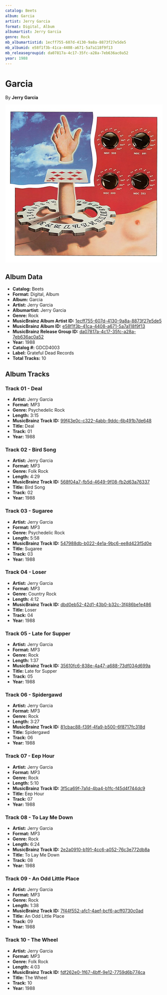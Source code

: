 ```yaml
---
catalog: Beets
album: Garcia
artist: Jerry Garcia
format: Digital, Album
albumartist: Jerry Garcia
genre: Rock
mb_albumartistid: 1ecff755-607d-4130-9a8a-8873f27e5de5
mb_albumid: e58f1f3b-41ca-4408-a671-5a7a118f9f13
mb_releasegroupid: da07817a-4c17-35fc-a28a-7eb636ac0a52
year: 1988
---
```


# Garcia

By **Jerry Garcia**

![](../../assets/beetscovers/Jerry_Garcia-Garcia.jpg)

## Album Data

- **Catalog:** Beets
- **Format:** Digital, Album
- **Album:** Garcia
- **Artist:** Jerry Garcia
- **Albumartist:** Jerry Garcia
- **Genre:** Rock
- **MusicBrainz Album Artist ID:** [1ecff755-607d-4130-9a8a-8873f27e5de5](https://musicbrainz.org/artist/1ecff755-607d-4130-9a8a-8873f27e5de5)
- **MusicBrainz Album ID:** [e58f1f3b-41ca-4408-a671-5a7a118f9f13](https://musicbrainz.org/release/e58f1f3b-41ca-4408-a671-5a7a118f9f13)
- **MusicBrainz Release Group ID:** [da07817a-4c17-35fc-a28a-7eb636ac0a52](https://musicbrainz.org/release-group/da07817a-4c17-35fc-a28a-7eb636ac0a52)
- **Year:** 1988
- **Catalog #:** GDCD4003
- **Label:** Grateful Dead Records
- **Total Tracks:** 10

## Album Tracks

### Track 01 - Deal

- **Artist:** Jerry Garcia
- **Format:** MP3
- **Genre:** Psychedelic Rock
- **Length:** 3:15
- **MusicBrainz Track ID:** [99f43e0c-c322-4abb-9ddc-6b491b7de648](https://musicbrainz.org/recording/99f43e0c-c322-4abb-9ddc-6b491b7de648)
- **Title:** Deal
- **Track:** 01
- **Year:** 1988

### Track 02 - Bird Song

- **Artist:** Jerry Garcia
- **Format:** MP3
- **Genre:** Folk Rock
- **Length:** 4:29
- **MusicBrainz Track ID:** [568f04a7-fb5d-4649-9f08-fb2d63a76337](https://musicbrainz.org/recording/568f04a7-fb5d-4649-9f08-fb2d63a76337)
- **Title:** Bird Song
- **Track:** 02
- **Year:** 1988

### Track 03 - Sugaree

- **Artist:** Jerry Garcia
- **Format:** MP3
- **Genre:** Psychedelic Rock
- **Length:** 5:58
- **MusicBrainz Track ID:** [547988db-b022-4e1a-9bc6-ee8d423f5d0e](https://musicbrainz.org/recording/547988db-b022-4e1a-9bc6-ee8d423f5d0e)
- **Title:** Sugaree
- **Track:** 03
- **Year:** 1988

### Track 04 - Loser

- **Artist:** Jerry Garcia
- **Format:** MP3
- **Genre:** Country Rock
- **Length:** 4:12
- **MusicBrainz Track ID:** [dbd0eb52-42d1-43b0-b32c-3f486be1e486](https://musicbrainz.org/recording/dbd0eb52-42d1-43b0-b32c-3f486be1e486)
- **Title:** Loser
- **Track:** 04
- **Year:** 1988

### Track 05 - Late for Supper

- **Artist:** Jerry Garcia
- **Format:** MP3
- **Genre:** Rock
- **Length:** 1:37
- **MusicBrainz Track ID:** [35610fc6-838e-4a47-a688-73df034d699a](https://musicbrainz.org/recording/35610fc6-838e-4a47-a688-73df034d699a)
- **Title:** Late for Supper
- **Track:** 05
- **Year:** 1988

### Track 06 - Spidergawd

- **Artist:** Jerry Garcia
- **Format:** MP3
- **Genre:** Rock
- **Length:** 3:27
- **MusicBrainz Track ID:** [81cbac88-f39f-4fa9-b500-6f8717fc318d](https://musicbrainz.org/recording/81cbac88-f39f-4fa9-b500-6f8717fc318d)
- **Title:** Spidergawd
- **Track:** 06
- **Year:** 1988

### Track 07 - Eep Hour

- **Artist:** Jerry Garcia
- **Format:** MP3
- **Genre:** Rock
- **Length:** 5:10
- **MusicBrainz Track ID:** [3f5ca69f-7a1d-4ba4-b1fc-f45d4f744dc9](https://musicbrainz.org/recording/3f5ca69f-7a1d-4ba4-b1fc-f45d4f744dc9)
- **Title:** Eep Hour
- **Track:** 07
- **Year:** 1988

### Track 08 - To Lay Me Down

- **Artist:** Jerry Garcia
- **Format:** MP3
- **Genre:** Rock
- **Length:** 6:24
- **MusicBrainz Track ID:** [2e2a0910-b191-4cc6-a052-76c3e772db8a](https://musicbrainz.org/recording/2e2a0910-b191-4cc6-a052-76c3e772db8a)
- **Title:** To Lay Me Down
- **Track:** 08
- **Year:** 1988

### Track 09 - An Odd Little Place

- **Artist:** Jerry Garcia
- **Format:** MP3
- **Genre:** Rock
- **Length:** 1:38
- **MusicBrainz Track ID:** [7f44f552-afc1-4aef-bcf6-acff0730c0ad](https://musicbrainz.org/recording/7f44f552-afc1-4aef-bcf6-acff0730c0ad)
- **Title:** An Odd Little Place
- **Track:** 09
- **Year:** 1988

### Track 10 - The Wheel

- **Artist:** Jerry Garcia
- **Format:** MP3
- **Genre:** Folk Rock
- **Length:** 4:03
- **MusicBrainz Track ID:** [fdf262e0-1f67-4bff-9e12-7759d6b774ca](https://musicbrainz.org/recording/fdf262e0-1f67-4bff-9e12-7759d6b774ca)
- **Title:** The Wheel
- **Track:** 10
- **Year:** 1988

